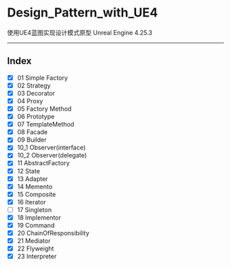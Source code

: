 # Design_Pattern_with_UE4
使用UE4蓝图实现设计模式原型
Unreal Engine 4.25.3

***

## Index

* [x] 01 Simple Factory
* [x] 02 Strategy
* [x] 03 Decorator
* [x] 04 Proxy
* [x] 05 Factory Method
* [x] 06 Prototype
* [x] 07 TemplateMethod
* [x] 08 Facade
* [x] 09 Builder
* [x] 10_1 Observer(interface)
* [x] 10_2 Observer(delegate)
* [x] 11 AbstractFactory
* [X] 12 State 
* [x] 13 Adapter
* [x] 14 Memento
* [x] 15 Composite
* [x] 16 Iterator
* [ ] 17 Singleton
* [x] 18 Implementor
* [x] 19 Command
* [x] 20 ChainOfResponsibility
* [x] 21 Mediator
* [x] 22 Flyweight 
* [x] 23 Interpreter